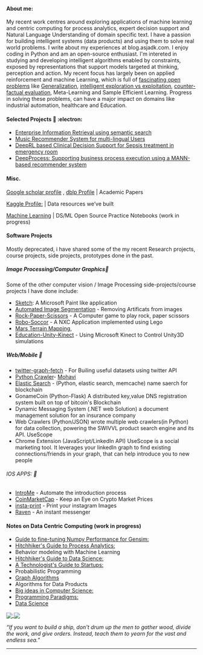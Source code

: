 

####  About me:

My recent work centres around exploring applications of machine learning and centric computing for process analytics, expert decision support and Natural Language Understanding of domain specific text. I have a passion for building intelligent systems (data products) and using them to solve real world problems. I write about my experiences at blog.asjadk.com. I enjoy coding in Python and am an open-source enthusiast. I'm intereted in studying and developing intelligent algorithms enabled by constraints, exposed by representations that support models targeted at thinking, perception and action.  My recent focus has largely been on applied reinforcement and machine Learning, which is full of [fascinating open problems](https://blog.asjadk.com/real-world-rl/) like [Generalization](https://blog.asjadk.com/generalization/), [intelligent exploration vs exploitation](https://blog.asjadk.com/strategic-exploration-in-online-decision-making/), [counter-factual evaluation](https://www.blog.asjadk.com/counterfactual-policy-evaluation/), Meta-Learning and Sample Efficient Learning. Progress in solving these problems, can have a major impact on domains like industrial automation, healthcare and Education. 


#### Selected Projects  🔭 :electron:	

- [Enterprise Information Retrieval using semantic search](https://blog.asjadk.com/semantic_search/)
- [Music Recommender System for multi-lingual Users](https://blog.asjadk.com/music/)
- [DeepRL based Clinical Decision Support for Sepsis treatment in emergency room](https://blog.asjadk.com/decision_support/)
- [DeepProcess: Supporting business process execution using a MANN-based recommender system](https://blog.asjadk.com/deepprocess/)


#### Misc.

[Google scholar profile](https://scholar.google.com.au/citations?user=3dLAqxwAAAAJ&hl=en&oi=sra) , [dblp Profile](https://dblp.org/pid/207/8877.html) | Academic Papers

[Kaggle Profile:](https://www.kaggle.com/asjad99) | Data resources we’ve built

[Machine Learning](https://github.com/asjad99/Machine-Learning-GYM) | DS/ML Open Source Practice Notebooks  (work in progress) 



#### Software Projects

Mostly deprecated, i have shared some of the my recent Research projects, course projects, side projects, prototypes done in the past. 

##### Image Processing/Computer Graphics:yarn:

Some of the other computer vision / Image Processing side-projects/course projects I have done include: 

- [Sketch](https://github.com/asjad99/Sketch): A Microsoft Paint like application
- [Automated Image Segmentation](https://github.com/asjad99/Image-Processing) - Removing Artificats from images
- [Rock-Paper-Scissors](https://github.com/asjad99/Rock-Paper-Scissors-) - A Computer game to play rock, paper scissors 
- [Robo-Soccor](https://github.com/asjad99/robot-soccor) - A NXC Application implemented using Lego 
- [Mars Terrain Mapping](https://github.com/asjad99/mars_pathfinder_robot),
- [Education-Unity-Kinect](https://github.com/asjad99/KINEFF) - Using Microsoft Kinect to Control Unity3D simulations

##### Web/Mobile :turtle:

- [twitter-graph-fetch](https://github.com/asjad99/twitter-graph-fetch)  - For Builing useful datasets using twitter API 
- [Python Crawler](https://github.com/asjad99/datascience-GYM/blob/master/Data_engineering/web_crawler.py)-
[Mohavi](https://github.com/asjad99/Mohavi)
- [Elastic Search](https://github.com/asjad99/elastic_search) - (Python, elastic search, memcache) name saerch for blockchain
- GonameCoin (Python-Flask) A distributed key,value DNS registration system built on top of bitcoin's Blockchain
- Dynamic Messaging System (.NET web Solution) a document management solution for an insurance company
- Web Crawlers (Python/JSON) wrote multiple web crawlers(in Python) for data collection, powering the SWIVVL product search engine and its API.
UseScope 
- Chrome Extension (JavaScript/LinkedIn API) UseScope is a social marketing tool. It leverages your linkedIn graph to find existing connections/friends in your graph, that can help introduce you to new people


###### IOS APPS: :iphone: 

- [IntroMe](https://github.com/asjad99/IntroMe) - Automate the introduction process 
- [CoinMarketCap](https://github.com/asjad99/CoinMarketCap) - Keep an Eye on Crypto Market Prices 
- [insta-print](https://github.com/asjad99/InstaPrint) - Print your instagram Images 
- [Raven](https://github.com/asjad99/Raven) - An instant messenger 


#### Notes on Data Centric Computing (work in progress) 
- [Guide to fine-tuning Numpy Performance for Gensim:](https://hitchhikerguide.gitbook.io/gensim_performance/)
- [Hitchhiker's Guide to Process Analytics:](https://hitchhikerguide.gitbook.io/process-analytics/)
- Behavior modeling with Machine Learning
- [Hitchhiker's Guide to Data Science:](https://hitchhikerguide.gitbook.io/data-scoem/)
- [A Technologist's Guide to Startups:](https://www.dropbox.com/s/yc8r3k8ozh3rn5d/5__A_technologist_s_Guide_to_startups_and_Business.pdf?dl=0)
- Probabilistic Programming
- [Graph Algorithms](https://hitchhikerguide.gitbook.io/graphs/)
- Algorithms for Data Products
- [Big ideas in Computer Science:](https://hitchhikerguide.gitbook.io/big_ideas_in_cs/)
- [Programming Paradigms:](https://hitchhikerguide.gitbook.io/programming-paradigms/)
- [Data Science](https://github.com/asjad99/datascience-GYM)

<a href="">
  <img align="center" src="https://github-readme-stats.vercel.app/api/top-langs/?username=asjad99&langs_count=7&layout=compact" />
</a>
<a href="">
  <img align="center" src="https://github-readme-streak-stats.herokuapp.com/?user=asjad99&theme=blue-green" />
</a>



*“If you want to build a ship, don't drum up the men to gather wood, divide the work, and give orders. Instead, teach them to yearn for the vast and endless sea.”*

-----------

<!---
 Systems Programming Rust (OS + databases)

Databases, 
http://www.gotw.ca/publications/concurrency-ddj.htm
https://news.ycombinator.com/item?id=27647079
-->


<!-- Moonshots: 
https://github.com/ossu/computer-science#readme
Human-level concept learning through probabilistic program induction
Going deep into langauge, reinforcement learning 

<!-- 
https://www.cs.cornell.edu/jeh/book.pdf
https://web.stanford.edu/class/cs168/index.html
- BDI systems 

<!--unity ant simulation
https://www.youtube.com/watch?v=X-iSQQgOd1A

<!-- inspiration: 
https://paperswithcode.com/sota
also see data products and newsletters: 
<!-- 
-



"A person often meets his destiny on the road he took to avoid it."

--->





